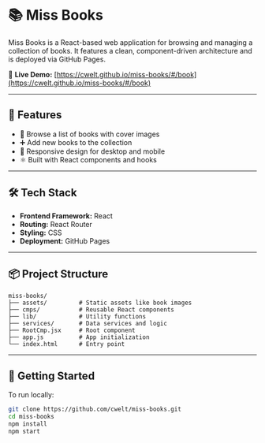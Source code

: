 # 📚 Miss Books

Miss Books is a React-based web application for browsing and managing a collection of books. It features a clean, component-driven architecture and is deployed via GitHub Pages.

🔗 **Live Demo:** [https://cwelt.github.io/miss-books/#/book](https://cwelt.github.io/miss-books/#/book)

---

## 🚀 Features

- 📖 Browse a list of books with cover images
- ➕ Add new books to the collection
- 📱 Responsive design for desktop and mobile
- ⚛️ Built with React components and hooks

---

## 🛠️ Tech Stack

- **Frontend Framework:** React
- **Routing:** React Router
- **Styling:** CSS
- **Deployment:** GitHub Pages

---

## 📦 Project Structure

    miss-books/
    ├── assets/         # Static assets like book images
    ├── cmps/           # Reusable React components
    ├── lib/            # Utility functions
    ├── services/       # Data services and logic
    ├── RootCmp.jsx     # Root component
    ├── app.js          # App initialization
    └── index.html      # Entry point

---

## 📄 Getting Started

To run locally:

```bash
git clone https://github.com/cwelt/miss-books.git
cd miss-books
npm install
npm start
```
